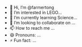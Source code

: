 - 👋 Hi, I’m @farmertong
- 👀 I’m interested in LEGO...
- 🌱 I’m currently learning  Science...
- 💞️ I’m looking to collaborate on ...
- 📫 How to reach me ...
- 😄 Pronouns: ...
- ⚡ Fun fact: ...

<!---
farmertong/farmertong is a ✨ special ✨ repository because its `README.md` (this file) appears on your GitHub profile.
You can click the Preview link to take a look at your changes.
--->
